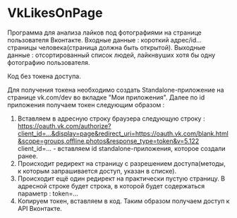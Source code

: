 # VkLikesOnPage

Программа для анализа лайков под фотографиями на странице пользователя Вконтакте.
Входные данные : короткий адрес/id... страницы человека(страница должна быть открытой).
Выходные данные : отсортированный список людей, лайкнвуших хотя бы одну фотографию пользователя.

Код без токена доступа. 

Для получения токена необходимо создать Standalone-приложение на странице vk.com/dev во вкладке "Мои приложения". Далее по id приложения получаем токен следующим образом :
1. Вставляем в адресную строку браузера следующую строку : 
   https://oauth.vk.com/authorize?client_id=...&display=page&redirect_uri=https://oauth.vk.com/blank.html&scope=groups,offline,photos&response_type=token&v=5.122
   client_id=... - вставляем id standalone-приложения, которое создали ранее.
2. Происходит редирект на страницу с разрешением доступа(методы, к которым запрашивается доступ, указан в списке). 
3. Происходит ещё один редирект на практически пустую страницу. В адресной строке будет строка, в которой будет содержаться параметр : token=...
4. Копируем токен, вставляем в код. Таким образом получаем доступ к API Вконтакте.

